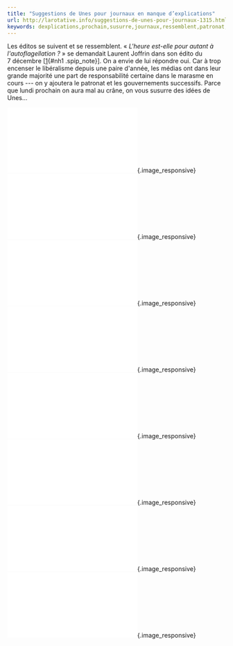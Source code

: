 ```yaml
---
title: "Suggestions de Unes pour journaux en manque d’explications"
url: http://larotative.info/suggestions-de-unes-pour-journaux-1315.html
keywords: dexplications,prochain,susurre,journaux,ressemblent,patronat,successifs,éditos,responsabilité,répondre,édito,suivent,manque,suggestions
---
```

Les éditos se suivent et se ressemblent. « *L'heure est-elle pour autant à l'autoflagellation ?* » se demandait Laurent Joffrin dans son édito du 7 décembre \[[1](#nb1 "http://www.liberation.fr/france/2015/12/06/ennemi_1418769"){#nh1 .spip_note}\]. On a envie de lui répondre oui. Car à trop encenser le libéralisme depuis une paire d'année, les médias ont dans leur grande majorité une part de responsabilité certaine dans le marasme en cours --- on y ajoutera le patronat et les gouvernements successifs. Parce que lundi prochain on aura mal au crâne, on vous susurre des idées de Unes\...

![](index.php?action=image_responsive&img=/home/chroot_ml/ml-tours/ml-tours/public_html/IMG/jpg/express.jpg&taille=160&1449574071){.image_responsive} ![](index.php?action=image_responsive&img=/home/chroot_ml/ml-tours/ml-tours/public_html/IMG/jpg/lemonde.jpg&taille=160&1449574074){.image_responsive} ![](index.php?action=image_responsive&img=/home/chroot_ml/ml-tours/ml-tours/public_html/IMG/jpg/parisien.jpg&taille=160&1449574081){.image_responsive} ![](index.php?action=image_responsive&img=/home/chroot_ml/ml-tours/ml-tours/public_html/IMG/jpg/libe.jpg&taille=160&1449574074){.image_responsive} ![](index.php?action=image_responsive&img=/home/chroot_ml/ml-tours/ml-tours/public_html/IMG/jpg/marianne.jpg&taille=160&1449574079){.image_responsive} ![](index.php?action=image_responsive&img=/home/chroot_ml/ml-tours/ml-tours/public_html/IMG/jpg/obs.jpg&taille=160&1449574087){.image_responsive} ![](index.php?action=image_responsive&img=/home/chroot_ml/ml-tours/ml-tours/public_html/IMG/jpg/lacroix.jpg&taille=160&1449574072){.image_responsive} ![](index.php?action=image_responsive&img=/home/chroot_ml/ml-tours/ml-tours/public_html/IMG/jpg/humanite.jpg&taille=160&1449574071){.image_responsive}

